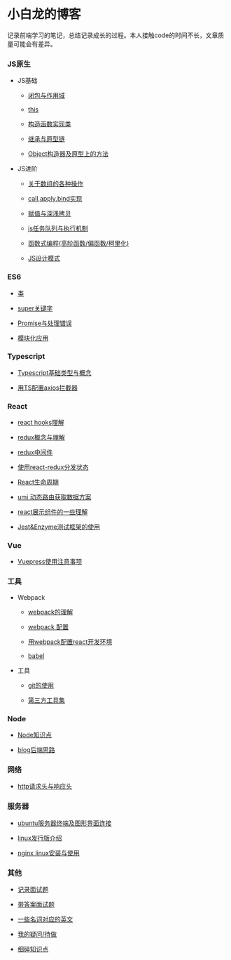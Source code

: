 # 小白龙的博客

记录前端学习的笔记，总结记录成长的过程。本人接触code的时间不长，文章质量可能会有差异。

### JS原生

- JS基础

  - [闭包与作用域](/js/scope-closures.md)

  - [this](/js/this.md)

  - [构造函数实现类](/js/object.md)

  - [继承与原型链](/js/inherit.md)

  - [Object构造器及原型上的方法](/js/object-methods.md)

- JS进阶

  - [关于数组的各种操作](/js/array.md)

  - [call,apply,bind实现](/js/call.md)

  - [赋值与深浅拷贝](/js/copy.md)

  - [js任务队列与执行机制](/js/eventloop.md)

  - [函数式编程(高阶函数/偏函数/柯里化)](/js/func-program.md)

  - [JS设计模式](/js/design-mode.md)

### ES6

- [类](/es6/class.md)

- [super关键字](/es6/super.md)

- [Promise与处理错误](/es6/promise.md)

- [模块化应用](/es6/module.md)

### Typescript

- [Typescript基础类型与概念](/typescript/ts-basic.md)

- [用TS配置axios拦截器](/typescript/ts-axios.md)

### React

- [react hooks理解](/react/react-hooks.md)

- [redux概念与理解](/react/redux.md)

- [redux中间件](/react/redux-middleware.md)

- [使用react-redux分发状态](/react/react-redux.md)

- [React生命周期](/react/lifecycle.md)

- [umi 动态路由获取数据方案](/react/dynamic-data.md)

- [react展示组件的一些理解](/react/c-interface.md)

- [Jest&Enzyme测试框架的使用](/react/react-test.md)

### Vue

- [Vuepress使用注意事项](/vue/vuepress.md)

### 工具

- Webpack

  - [webpack的理解](/tools/webpack/webpack.md)

  - [webpack 配置](/tools/webpack/webpack-config.md)

  - [用webpack配置react开发环境](/tools/webpack/webpack-react.md)

  - [babel](/tools/webpack/babel.md)

- 工具

  - [git的使用](/tools/git.md)

  - [第三方工具集](/tools/tool.md)

### Node

- [Node知识点](/node/little-points.md)

- [blog后端思路](/node/blog.md)

### 网络

- [http请求头与响应头](/network/http-message.md)


### 服务器

- [ubuntu服务器终端及图形界面连接](/server/ubuntu.md)

- [linux发行版介绍](/server/linux.md)

- [nginx linux安装与使用](/server/nginx.md)

### 其他

- [记录面试题](/others/job-interview.md)

- [带答案面试题](/others/job-answers.md)

- [一些名词对应的英文](/others/words.md)

- [我的疑问/待做](/others/questions.md)

- [细碎知识点](/others/little-points.md)
